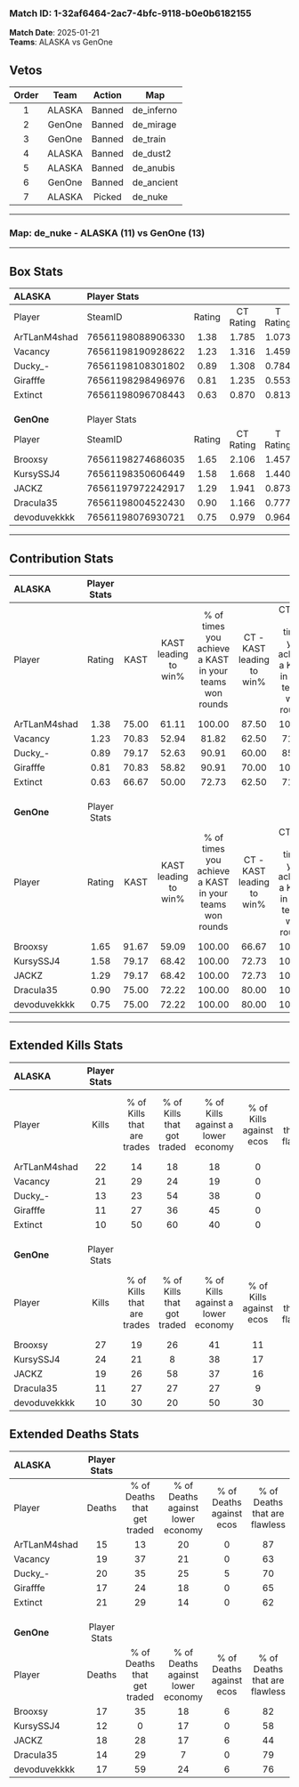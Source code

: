 ### Match ID: 1-32af6464-2ac7-4bfc-9118-b0e0b6182155  
**Match Date**: 2025-01-21  
**Teams**: ALASKA vs GenOne  

## Vetos  

| Order | Team | Action | Map |
| :---: | :--: | :----: | --- |
| 1 | ALASKA | Banned | de_inferno |
| 2 | GenOne | Banned | de_mirage |
| 3 | GenOne | Banned | de_train |
| 4 | ALASKA | Banned | de_dust2 |
| 5 | ALASKA | Banned | de_anubis |
| 6 | GenOne | Banned | de_ancient |
| 7 | ALASKA | Picked | de_nuke |

---  

### **Map**: de_nuke - ALASKA (11) vs GenOne (13)  
---  

## Box Stats  

| **ALASKA**   | Player Stats      |        |           |          |       |       |       |         |        |      |     |
| :- | :- | :-: | :-: | :-: | :-: | :-: | :-: | :-: | :-: | :-: | :-: |
| Player       | SteamID           | Rating | CT Rating | T Rating | KAST  |  ADR  | Kills | Assists | Deaths | K/D  | HS% |
| ArTLanM4shad | 76561198088906330 |  1.38  |   1.785   |  1.073   | 75.00 | 91.7  |  22   |    4    |   15   | 1.47 | 36  |
| Vacancy      | 76561198190928622 |  1.23  |   1.316   |  1.459   | 70.83 | 95.2  |  21   |    3    |   19   | 1.11 | 47  |
| Ducky_-      | 76561198108301802 |  0.89  |   1.308   |  0.784   | 79.17 | 60.2  |  13   |    8    |   20   | 0.65 | 38  |
| Girafffe     | 76561198298496976 |  0.81  |   1.235   |  0.553   | 70.83 | 58.6  |  11   |    5    |   17   | 0.65 | 45  |
| Extinct      | 76561198096708443 |  0.63  |   0.870   |  0.813   | 66.67 | 51.3  |  10   |    6    |   21   | 0.48 | 50  |
|              |                   |        |           |          |       |       |       |         |        |      |     |
|              |                   |        |           |          |       |       |       |         |        |      |     |
|              |                   |        |           |          |       |       |       |         |        |      |     |
| **GenOne**   | Player Stats      |        |           |          |       |       |       |         |        |      |     |
| Player       | SteamID           | Rating | CT Rating | T Rating | KAST  |  ADR  | Kills | Assists | Deaths | K/D  | HS% |
| Brooxsy      | 76561198274686035 |  1.65  |   2.106   |  1.457   | 91.67 | 96.9  |  27   |    3    |   17   | 1.59 | 81  |
| KursySSJ4    | 76561198350606449 |  1.58  |   1.668   |  1.440   | 79.17 | 99.5  |  24   |    5    |   12   | 2.00 | 41  |
| JACKZ        | 76561197972242917 |  1.29  |   1.941   |  0.873   | 79.17 | 102.5 |  19   |   10    |   18   | 1.06 | 31  |
| Dracula35    | 76561198004522430 |  0.90  |   1.166   |  0.777   | 75.00 | 59.0  |  11   |    5    |   14   | 0.79 | 36  |
| devoduvekkkk | 76561198076930721 |  0.75  |   0.979   |  0.964   | 75.00 | 46.9  |  10   |    2    |   17   | 0.59 | 40  |
---  

## Contribution Stats  

| **ALASKA**   | Player Stats |       |                      |                                                        |                           |                                                             |                          |                                                            |
| :- | :-: | :-: | :-: | :-: | :-: | :-: | :-: | :-: |
| Player       |    Rating    | KAST  | KAST leading to win% | % of times you achieve a KAST in your teams won rounds | CT - KAST leading to win% | CT - % of times you achieve a KAST in your teams won rounds | T - KAST leading to win% | T - % of times you achieve a KAST in your teams won rounds |
| ArTLanM4shad |     1.38     | 75.00 |        61.11         |                         100.00                         |           87.50           |                           100.00                            |          40.00           |                           100.00                           |
| Vacancy      |     1.23     | 70.83 |        52.94         |                         81.82                          |           62.50           |                            71.43                            |          44.44           |                           100.00                           |
| Ducky_-      |     0.89     | 79.17 |        52.63         |                         90.91                          |           60.00           |                            85.71                            |          44.44           |                           100.00                           |
| Girafffe     |     0.81     | 70.83 |        58.82         |                         90.91                          |           70.00           |                           100.00                            |          42.86           |                           75.00                            |
| Extinct      |     0.63     | 66.67 |        50.00         |                         72.73                          |           62.50           |                            71.43                            |          37.50           |                           75.00                            |
|              |              |       |                      |                                                        |                           |                                                             |                          |                                                            |
|              |              |       |                      |                                                        |                           |                                                             |                          |                                                            |
|              |              |       |                      |                                                        |                           |                                                             |                          |                                                            |
| **GenOne**   | Player Stats |       |                      |                                                        |                           |                                                             |                          |                                                            |
| Player       |    Rating    | KAST  | KAST leading to win% | % of times you achieve a KAST in your teams won rounds | CT - KAST leading to win% | CT - % of times you achieve a KAST in your teams won rounds | T - KAST leading to win% | T - % of times you achieve a KAST in your teams won rounds |
| Brooxsy      |     1.65     | 91.67 |        59.09         |                         100.00                         |           66.67           |                           100.00                            |          50.00           |                           100.00                           |
| KursySSJ4    |     1.58     | 79.17 |        68.42         |                         100.00                         |           72.73           |                           100.00                            |          62.50           |                           100.00                           |
| JACKZ        |     1.29     | 79.17 |        68.42         |                         100.00                         |           72.73           |                           100.00                            |          62.50           |                           100.00                           |
| Dracula35    |     0.90     | 75.00 |        72.22         |                         100.00                         |           80.00           |                           100.00                            |          62.50           |                           100.00                           |
| devoduvekkkk |     0.75     | 75.00 |        72.22         |                         100.00                         |           80.00           |                           100.00                            |          62.50           |                           100.00                           |
---  

## Extended Kills Stats  

| **ALASKA**   | Player Stats |                            |                            |                                    |                         |                              |                                 |                                       |                    |           |
| :- | :-: | :-: | :-: | :-: | :-: | :-: | :-: | :-: | :-: | :-: |
| Player       |    Kills     | % of Kills that are trades | % of Kills that got traded | % of Kills against a lower economy | % of Kills against ecos | % of Kills that are flawless | % of Kills that are close duels | % of Kills that are assisted by flash | Pistol Round Kills | AWP Kills |
| ArTLanM4shad |      22      |             14             |             18             |                 18                 |            0            |              64              |                9                |                   0                   |         1          |    12     |
| Vacancy      |      21      |             29             |             24             |                 19                 |            0            |              62              |                0                |                  19                   |         7          |     0     |
| Ducky_-      |      13      |             23             |             54             |                 38                 |            0            |              77              |               15                |                   0                   |         1          |     0     |
| Girafffe     |      11      |             27             |             36             |                 45                 |            0            |              73              |                9                |                   0                   |         1          |     0     |
| Extinct      |      10      |             50             |             60             |                 40                 |            0            |              70              |               10                |                  10                   |         0          |     0     |
|              |              |                            |                            |                                    |                         |                              |                                 |                                       |                    |           |
|              |              |                            |                            |                                    |                         |                              |                                 |                                       |                    |           |
|              |              |                            |                            |                                    |                         |                              |                                 |                                       |                    |           |
| **GenOne**   | Player Stats |                            |                            |                                    |                         |                              |                                 |                                       |                    |           |
| Player       |    Kills     | % of Kills that are trades | % of Kills that got traded | % of Kills against a lower economy | % of Kills against ecos | % of Kills that are flawless | % of Kills that are close duels | % of Kills that are assisted by flash | Pistol Round Kills | AWP Kills |
| Brooxsy      |      27      |             19             |             26             |                 41                 |           11            |              56              |               15                |                   0                   |         3          |     0     |
| KursySSJ4    |      24      |             21             |             8              |                 38                 |           17            |              75              |                8                |                   0                   |         1          |     5     |
| JACKZ        |      19      |             26             |             58             |                 37                 |           16            |              79              |                0                |                   0                   |         2          |     0     |
| Dracula35    |      11      |             27             |             27             |                 27                 |            9            |              64              |               18                |                   0                   |         0          |     0     |
| devoduvekkkk |      10      |             30             |             20             |                 50                 |           30            |              70              |               10                |                  10                   |         0          |     0     |
## Extended Deaths Stats  

| **ALASKA**   | Player Stats |                             |                                   |                          |                               |                            |                           |               |
| :- | :-: | :-: | :-: | :-: | :-: | :-: | :-: | :-: |
| Player       |    Deaths    | % of Deaths that get traded | % of Deaths against lower economy | % of Deaths against ecos | % of Deaths that are flawless | % of Deaths that are close | % of Deaths while blinded | Deaths to AWP |
| ArTLanM4shad |      15      |             13              |                20                 |            0             |              87               |             7              |             0             |       0       |
| Vacancy      |      19      |             37              |                21                 |            0             |              63               |             11             |             5             |       0       |
| Ducky_-      |      20      |             35              |                25                 |            5             |              70               |             15             |             0             |       3       |
| Girafffe     |      17      |             24              |                18                 |            0             |              65               |             12             |             0             |       1       |
| Extinct      |      21      |             29              |                14                 |            0             |              62               |             5              |             0             |       1       |
|              |              |                             |                                   |                          |                               |                            |                           |               |
|              |              |                             |                                   |                          |                               |                            |                           |               |
|              |              |                             |                                   |                          |                               |                            |                           |               |
| **GenOne**   | Player Stats |                             |                                   |                          |                               |                            |                           |               |
| Player       |    Deaths    | % of Deaths that get traded | % of Deaths against lower economy | % of Deaths against ecos | % of Deaths that are flawless | % of Deaths that are close | % of Deaths while blinded | Deaths to AWP |
| Brooxsy      |      17      |             35              |                18                 |            6             |              82               |             6              |             0             |       2       |
| KursySSJ4    |      12      |              0              |                17                 |            0             |              58               |             0              |            17             |       3       |
| JACKZ        |      18      |             28              |                17                 |            6             |              44               |             17             |             0             |       3       |
| Dracula35    |      14      |             29              |                 7                 |            0             |              79               |             7              |             7             |       3       |
| devoduvekkkk |      17      |             59              |                24                 |            6             |              76               |             6              |            12             |       1       |
